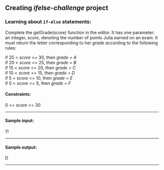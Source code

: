 ## Creating _ifelse-challenge_ project

### Learning about `if-else` statements:

Complete the getGrade(score) function in the editor.
It has one parameter: an integer, _score_, denoting the number of points Julia
earned on an exam. It must return the letter corresponding to her _grade_
according to the following rules:

if 25 < _score_ <= 30, then _grade = A_  
if 20 < _score_ <= 25, then _grade = B_  
if 15 < _score_ <= 20, then _grade = C_  
if 10 < _score_ <= 15, then _grade = D_  
if 5 < _score_ <= 10, then _grade = E_  
if 0 < _score_ <= 5, then _grade = F_

#### Constraints:

0 <= _score_ <= 30

---

#### Sample input:

11

---

#### Sample output:

D

---

